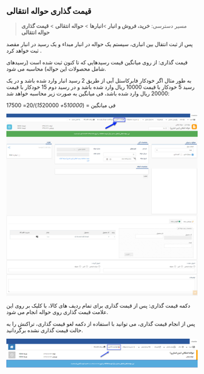 ﻿## قیمت گذاری حواله انتقالی

> مسیر دسترسی:  **خرید، فروش و انبار** >**انبارها** > **حواله انتقالی** > **قیمت گذاری حواله انتقالی** 

پس از ثبت انتقال بین انباری، سیستم یک حواله در انبار مبداء و یک رسید در انبار مقصد ثبت خواهد کرد .

قیمت گذاری: از روی میانگین قیمت رسیدهایی که تا کنون ثبت شده است (رسیدهای شامل محصولات این حواله) محاسبه می شود.

به طور مثال اگر خودکار فابرکاستل آبی از طریق 2 رسید انبار وارد شده باشد و در یک رسید 5 خودکار با قیمت 10000 ریال وارد شده باشد و در رسید دوم 15 خودکار با قیمت 20000 ریال وارد شده باشد، فی میانگین به صورت زیر محاسبه خواهد شد:

فی میانگین = (5*10000+ 15*20000)/20= 17500 

![](TransferReciept1.jpg)

دکمه قیمت گذاری: پس از قیمت گذاری برای تمام ردیف های کالا، با کلیک بر روی این علامت قیمت گذاری روی حواله انجام می شود.

پس از انجام قیمت گذاری، می توانید با استفاده از دکمه لغو قیمت گذاری، تراکنش را به حالت قیمت گذاری نشده برگردانید.

![](TransferReciept2.png)